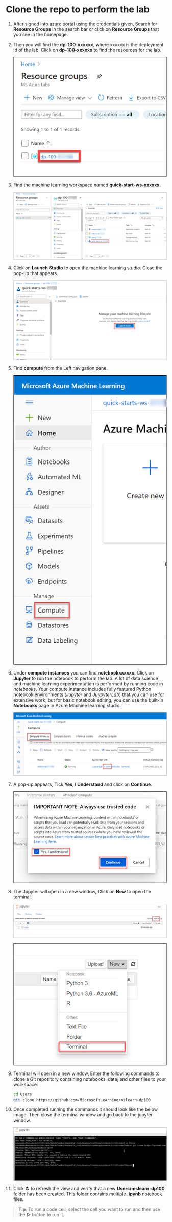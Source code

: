 
# Clone the repo to perform the lab

1. After signed into azure portal using the credentials given, Search for **Resource Groups** in the search bar or click on **Resource Groups** that you see in the homepage.

1. Then you will find the **dp-100-xxxxxx**, where xxxxxx is the deployment id of the lab. Click on **dp-100-xxxxxx** to find the resources for the lab.

    ![](images/img1.png)

1. Find the machine learning workspace named **quick-start-ws-xxxxxx**.

    ![](images/img2.png)
    
1. Click on **Launch Studio** to open the machine learning studio. Close the pop-up that appears.

    ![](images/img3.png)
    
1. Find **compute** from the Left navigation pane.

    ![](images/img4.png)
    
1. Under **compute instances** you can find **notebookxxxxxx**. Click on **Jupyter** to run the notebook to perform the lab. A lot of data science and machine learning experimentation is performed by running code in *notebooks*. Your compute instance includes fully featured Python notebook environments (*Jupyter* and *JuypyterLab*) that you can use for extensive work; but for basic notebook editing, you can use the built-in **Notebooks** page in Azure Machine learning studio.

    ![](images/img5.png)
    
1. A pop-up appears, Tick **Yes, I Understand** and click on **Continue**.

    ![](images/img6.png)
    
1. The Jupyter will open in a new window, Click on **New** to open the terminal.

    ![](images/img7.png)
    
    ![](images/img8.png)

1. Terminal will open in a new window, Enter the following commands to clone a Git repository containing notebooks, data, and other files to your workspace:

    ```bash
    cd Users
    git clone https://github.com/MicrosoftLearning/mslearn-dp100
    ```

1. Once completed running the commands it should look like the below image. Then close the terminal window and go back to the jupyter window.

    ![](images/img9.png)

1. Click **&#8635;** to refresh the view and verify that a new **Users/mslearn-dp100** folder has been created. This folder contains multiple **.ipynb** notebook files.

  > **Tip**: To run a code cell, select the cell you want to run and then use the **&#9655;** button to run it.




